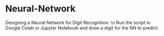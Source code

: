 # Neural-Network
Designing a Neural Network for Digit Recognition. \n
Run the script in Google Colab or Jupyter Notebook and draw a digit for the NN to predict.
